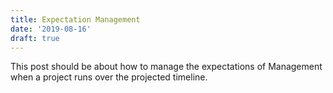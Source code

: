```yaml
---
title: Expectation Management
date: '2019-08-16'
draft: true
---
```


This post should be about how to manage the expectations of Management when a project runs over the projected timeline.